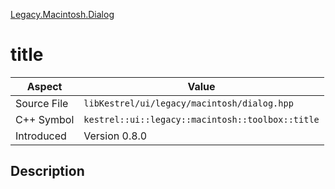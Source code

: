 [Legacy.Macintosh.Dialog](index.md)
# title
| Aspect | Value |
| --- | --- |
| Source File | `libKestrel/ui/legacy/macintosh/dialog.hpp` |
| C++ Symbol | `kestrel::ui::legacy::macintosh::toolbox::title` |
| Introduced | Version 0.8.0 |
## Description
